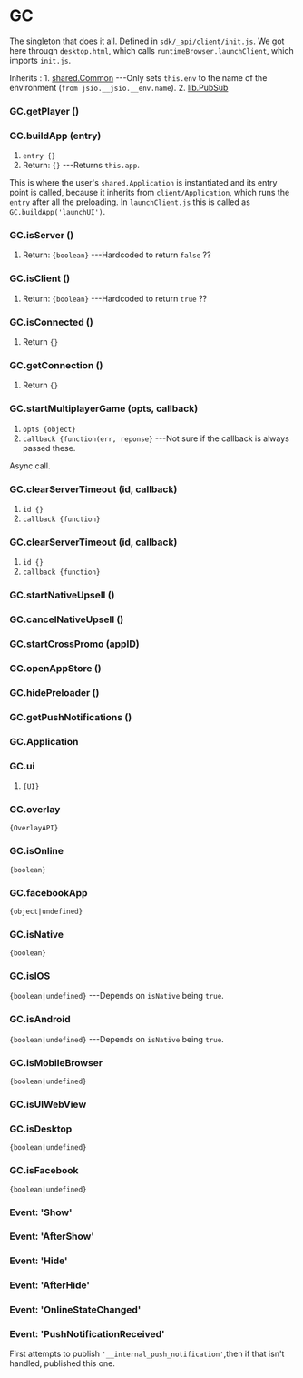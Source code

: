 # GC

The singleton that does it all. Defined in `sdk/_api/client/init.js`.
We got here through `desktop.html`, which calls
`runtimeBrowser.launchClient`, which imports `init.js`.

Inherits
:    1. [shared.Common](#shared.common) ---Only sets `this.env` to the name of the environment (`from jsio.__jsio.__env.name`).
     2. [lib.PubSub](./lib-pubsub.html)

### GC.getPlayer ()

### GC.buildApp (entry)
1. `entry {}`
2. Return: `{}` ---Returns `this.app`.

This is where the user's `shared.Application` is
instantiated and its entry point is called, because it
inherits from `client/Application`, which runs the `entry`
after all the preloading. In `launchClient.js` this is
called as `GC.buildApp('launchUI')`.

### GC.isServer ()
1. Return: `{boolean}` ---Hardcoded to return `false` ??

### GC.isClient ()
1. Return: `{boolean}` ---Hardcoded to return `true` ??

### GC.isConnected ()
1. Return `{}`

### GC.getConnection ()
1. Return `{}`

### GC.startMultiplayerGame (opts, callback)
1. `opts {object}`
2. `callback {function(err, reponse}` ---Not sure if the callback is always passed these.

Async call.
 
### GC.clearServerTimeout (id, callback)
1. `id {}`
2. `callback {function}`

### GC.clearServerTimeout (id, callback)
1. `id {}`
2. `callback {function}`

### GC.startNativeUpsell ()

### GC.cancelNativeUpsell ()

### GC.startCrossPromo (appID)

### GC.openAppStore ()

### GC.hidePreloader ()

### GC.getPushNotifications ()

### GC.Application

### GC.ui
1. `{UI}`

### GC.overlay
`{OverlayAPI}`

### GC.isOnline
`{boolean}`

### GC.facebookApp
`{object|undefined}`

### GC.isNative
`{boolean}`

### GC.isIOS
`{boolean|undefined}` ---Depends on `isNative` being `true`.

### GC.isAndroid
`{boolean|undefined}` ---Depends on `isNative` being `true`.

### GC.isMobileBrowser
`{boolean|undefined}`

### GC.isUIWebView

### GC.isDesktop
`{boolean|undefined}`

### GC.isFacebook
`{boolean|undefined}`

### Event: \'Show\'

### Event: \'AfterShow\'

### Event: \'Hide\'

### Event: \'AfterHide\'

### Event: \'OnlineStateChanged\'

### Event: \'PushNotificationReceived\'

First attempts to publish
`'__internal_push_notification'`,then if that isn't handled,
published this one.
